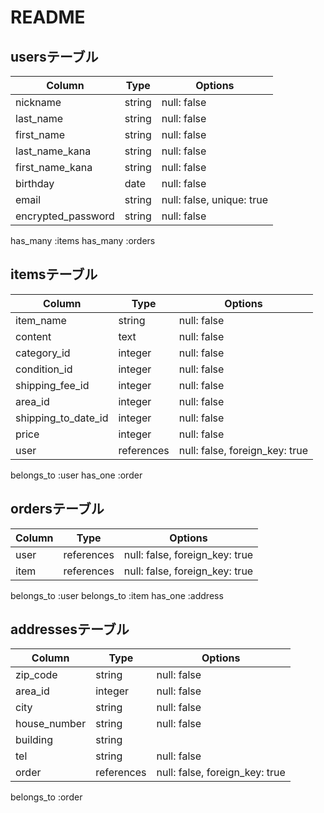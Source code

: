 # README

## usersテーブル
|  Column           |Type      |Options                   |
|-------------------|----------|--------------------------|
|nickname           |string    |null: false               |
|last_name          |string    |null: false               |
|first_name         |string    |null: false               |
|last_name_kana     |string    |null: false               |
|first_name_kana    |string    |null: false               |
|birthday           |date      |null: false               |
|email              |string    |null: false, unique: true |
|encrypted_password |string    |null: false               |

has_many :items
has_many :orders

## itemsテーブル
|  Column            |Type       |Options                        |
|--------------------|-----------|-------------------------------|
|item_name           |string     |null: false                    |
|content             |text       |null: false                    |
|category_id         |integer    |null: false                    |
|condition_id        |integer    |null: false                    |
|shipping_fee_id     |integer    |null: false                    |
|area_id             |integer    |null: false                    |
|shipping_to_date_id |integer    |null: false                    |
|price               |integer    |null: false                    |
|user                |references |null: false, foreign_key: true |

belongs_to :user
has_one :order

## ordersテーブル
| Column |Type       |Options                       |
|--------|-----------|------------------------------|
|user    |references |null: false, foreign_key: true|
|item    |references |null: false, foreign_key: true|

belongs_to :user
belongs_to :item
has_one :address

## addressesテーブル
| Column      |Type       |Options                        |
|-------------|-----------|-------------------------------|
|zip_code     |string     |null: false                    |
|area_id      |integer    |null: false                    |
|city         |string     |null: false                    |
|house_number |string     |null: false                    |
|building     |string     |                               |
|tel          |string     |null: false                    |
|order        |references |null: false, foreign_key: true |

belongs_to :order